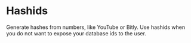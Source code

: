 Hashids
=======
Generate hashes from numbers, like YouTube or Bitly. Use hashids when you do not want to expose your database ids to the user.
